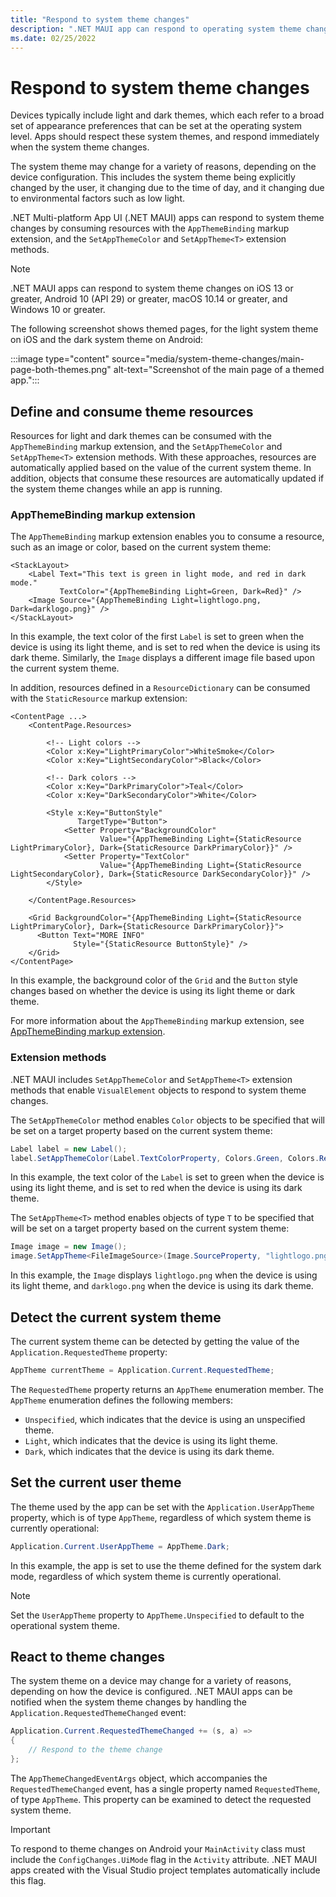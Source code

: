 ```yaml
---
title: "Respond to system theme changes"
description: ".NET MAUI app can respond to operating system theme changes by using the AppThemeBinding markup extension, and the SetAppThemeColor and SetAppTheme extension methods."
ms.date: 02/25/2022
---
```


# Respond to system theme changes

Devices typically include light and dark themes, which each refer to a broad set of appearance preferences that can be set at the operating system level. Apps should respect these system themes, and respond immediately when the system theme changes.

The system theme may change for a variety of reasons, depending on the device configuration. This includes the system theme being explicitly changed by the user, it changing due to the time of day, and it changing due to environmental factors such as low light.

.NET Multi-platform App UI (.NET MAUI) apps can respond to system theme changes by consuming resources with the `AppThemeBinding` markup extension, and the `SetAppThemeColor` and `SetAppTheme<T>`  extension methods.

> [!NOTE]
> .NET MAUI apps can respond to system theme changes on iOS 13 or greater, Android 10 (API 29) or greater, macOS 10.14 or greater, and Windows 10 or greater.

The following screenshot shows themed pages, for the light system theme on iOS and the dark system theme on Android:

:::image type="content" source="media/system-theme-changes/main-page-both-themes.png" alt-text="Screenshot of the main page of a themed app.":::

## Define and consume theme resources

Resources for light and dark themes can be consumed with the `AppThemeBinding` markup extension, and the `SetAppThemeColor` and `SetAppTheme<T>` extension methods. With these approaches, resources are automatically applied based on the value of the current system theme. In addition, objects that consume these resources are automatically updated if the system theme changes while an app is running.

### AppThemeBinding markup extension

The `AppThemeBinding` markup extension enables you to consume a resource, such as an image or color, based on the current system theme:

```xaml
<StackLayout>
    <Label Text="This text is green in light mode, and red in dark mode."
           TextColor="{AppThemeBinding Light=Green, Dark=Red}" />
    <Image Source="{AppThemeBinding Light=lightlogo.png, Dark=darklogo.png}" />
</StackLayout>
```

In this example, the text color of the first `Label` is set to green when the device is using its light theme, and is set to red when the device is using its dark theme. Similarly, the `Image` displays a different image file based upon the current system theme.

In addition, resources defined in a `ResourceDictionary` can be consumed with the `StaticResource` markup extension:

```xaml
<ContentPage ...>
    <ContentPage.Resources>

        <!-- Light colors -->
        <Color x:Key="LightPrimaryColor">WhiteSmoke</Color>
        <Color x:Key="LightSecondaryColor">Black</Color>

        <!-- Dark colors -->
        <Color x:Key="DarkPrimaryColor">Teal</Color>
        <Color x:Key="DarkSecondaryColor">White</Color>

        <Style x:Key="ButtonStyle"
               TargetType="Button">
            <Setter Property="BackgroundColor"
                    Value="{AppThemeBinding Light={StaticResource LightPrimaryColor}, Dark={StaticResource DarkPrimaryColor}}" />
            <Setter Property="TextColor"
                    Value="{AppThemeBinding Light={StaticResource LightSecondaryColor}, Dark={StaticResource DarkSecondaryColor}}" />
        </Style>

    </ContentPage.Resources>

    <Grid BackgroundColor="{AppThemeBinding Light={StaticResource LightPrimaryColor}, Dark={StaticResource DarkPrimaryColor}}">
      <Button Text="MORE INFO"
              Style="{StaticResource ButtonStyle}" />
    </Grid>    
</ContentPage>    
```

In this example, the background color of the `Grid` and the `Button` style changes based on whether the device is using its light theme or dark theme.

For more information about the `AppThemeBinding` markup extension, see [AppThemeBinding markup extension](~/xaml/markup-extensions/consume.md#appthemebinding-markup-extension).

### Extension methods

.NET MAUI includes `SetAppThemeColor` and `SetAppTheme<T>` extension methods that enable `VisualElement` objects to respond to system theme changes.

The `SetAppThemeColor` method enables `Color` objects to be specified that will be set on a target property based on the current system theme:

```csharp
Label label = new Label();
label.SetAppThemeColor(Label.TextColorProperty, Colors.Green, Colors.Red);
```

In this example, the text color of the `Label` is set to green when the device is using its light theme, and is set to red when the device is using its dark theme.

The `SetAppTheme<T>` method enables objects of type `T` to be specified that will be set on a target property based on the current system theme:

```csharp
Image image = new Image();
image.SetAppTheme<FileImageSource>(Image.SourceProperty, "lightlogo.png", "darklogo.png");
```

In this example, the `Image` displays `lightlogo.png` when the device is using its light theme, and `darklogo.png` when the device is using its dark theme.

## Detect the current system theme

The current system theme can be detected by getting the value of the `Application.RequestedTheme` property:

```csharp
AppTheme currentTheme = Application.Current.RequestedTheme;
```

The `RequestedTheme` property returns an `AppTheme` enumeration member. The `AppTheme` enumeration defines the following members:

- `Unspecified`, which indicates that the device is using an unspecified theme.
- `Light`, which indicates that the device is using its light theme.
- `Dark`, which indicates that the device is using its dark theme.

## Set the current user theme

The theme used by the app can be set with the `Application.UserAppTheme` property, which is of type `AppTheme`, regardless of which system theme is currently operational:

```csharp
Application.Current.UserAppTheme = AppTheme.Dark;
```

In this example, the app is set to use the theme defined for the system dark mode, regardless of which system theme is currently operational.

> [!NOTE]
> Set the `UserAppTheme` property to `AppTheme.Unspecified` to default to the operational system theme.

## React to theme changes

The system theme on a device may change for a variety of reasons, depending on how the device is configured. .NET MAUI apps can be notified when the system theme changes by handling the `Application.RequestedThemeChanged` event:

```csharp
Application.Current.RequestedThemeChanged += (s, a) =>
{
    // Respond to the theme change
};
```

The `AppThemeChangedEventArgs` object, which accompanies the `RequestedThemeChanged` event, has a single property named `RequestedTheme`, of type `AppTheme`. This property can be examined to detect the requested system theme.

> [!IMPORTANT]
> To respond to theme changes on Android your `MainActivity` class must include the `ConfigChanges.UiMode` flag in the `Activity` attribute. .NET MAUI apps created with the Visual Studio project templates automatically include this flag.
